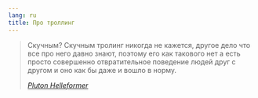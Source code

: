 ```yaml
---
lang: ru
title: Про троллинг
---
```

> Скучным? Скучным тролинг никогда не кажется, другое дело что все про него давно знают, 
> поэтому его как такового нет а есть просто совершенно отвратительное поведение людей 
> друг с другом и оно как бы даже и вошло в норму.
>
> <cite><a href="https://vk.com/wall14215724_4964?reply=4978">Pluton Helleformer</a></cite>
